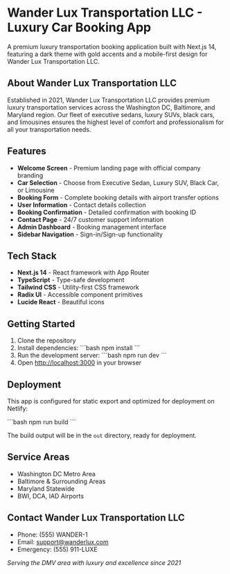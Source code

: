 # Wander Lux Transportation LLC - Luxury Car Booking App

A premium luxury transportation booking application built with Next.js 14, featuring a dark theme with gold accents and a mobile-first design for Wander Lux Transportation LLC.

## About Wander Lux Transportation LLC

Established in 2021, Wander Lux Transportation LLC provides premium luxury transportation services across the Washington DC, Baltimore, and Maryland region. Our fleet of executive sedans, luxury SUVs, black cars, and limousines ensures the highest level of comfort and professionalism for all your transportation needs.

## Features

- **Welcome Screen** - Premium landing page with official company branding
- **Car Selection** - Choose from Executive Sedan, Luxury SUV, Black Car, or Limousine
- **Booking Form** - Complete booking details with airport transfer options
- **User Information** - Contact details collection
- **Booking Confirmation** - Detailed confirmation with booking ID
- **Contact Page** - 24/7 customer support information
- **Admin Dashboard** - Booking management interface
- **Sidebar Navigation** - Sign-in/Sign-up functionality

## Tech Stack

- **Next.js 14** - React framework with App Router
- **TypeScript** - Type-safe development
- **Tailwind CSS** - Utility-first CSS framework
- **Radix UI** - Accessible component primitives
- **Lucide React** - Beautiful icons

## Getting Started

1. Clone the repository
2. Install dependencies:
   \`\`\`bash
   npm install
   \`\`\`
3. Run the development server:
   \`\`\`bash
   npm run dev
   \`\`\`
4. Open [http://localhost:3000](http://localhost:3000) in your browser

## Deployment

This app is configured for static export and optimized for deployment on Netlify:

\`\`\`bash
npm run build
\`\`\`

The build output will be in the `out` directory, ready for deployment.

## Service Areas

- Washington DC Metro Area
- Baltimore & Surrounding Areas
- Maryland Statewide
- BWI, DCA, IAD Airports

## Contact Wander Lux Transportation LLC

- Phone: (555) WANDER-1
- Email: support@wanderlux.com
- Emergency: (555) 911-LUXE

*Serving the DMV area with luxury and excellence since 2021*
